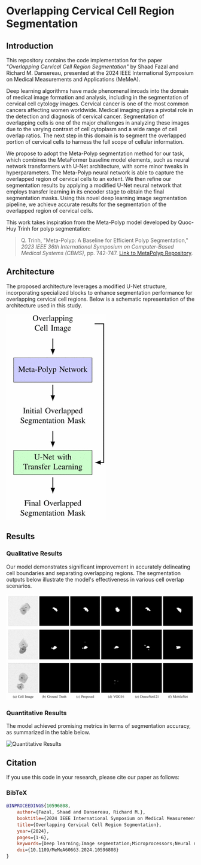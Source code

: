 # Overlapping Cervical Cell Region Segmentation

## Introduction
This repository contains the code implementation for the paper *"Overlapping Cervical Cell Region Segmentation"* by Shaad Fazal and Richard M. Dansereau, presented at the 2024 IEEE International Symposium on Medical Measurements and Applications (MeMeA).

Deep learning algorithms have made phenomenal inroads into the domain of medical image formation and analysis, including in the segmentation of cervical cell cytology images. Cervical cancer is one of the most common cancers affecting women worldwide. Medical imaging plays a pivotal role in the detection and diagnosis of cervical cancer. Segmentation of overlapping cells is one of the major challenges in analyzing these images due to the varying contrast of cell cytoplasm and a wide range of cell overlap ratios. The next step in this domain is to segment the overlapped portion of cervical cells to harness the full scope of cellular information.

We propose to adopt the Meta-Polyp segmentation method for our task, which combines the MetaFormer baseline model elements, such as neural network transformers with U-Net architecture, with some minor tweaks in hyperparameters. The Meta-Polyp neural network is able to capture the overlapped region of cervical cells to an extent. We then refine our segmentation results by applying a modified U-Net neural network that employs transfer learning in its encoder stage to obtain the final segmentation masks. Using this novel deep learning image segmentation pipeline, we achieve accurate results for the segmentation of the overlapped region of cervical cells.

This work takes inspiration from the Meta-Polyp model developed by Quoc-Huy Trinh for polyp segmentation:

> Q. Trinh, "Meta-Polyp: A Baseline for Efficient Polyp Segmentation," *2023 IEEE 36th International Symposium on Computer-Based Medical Systems (CBMS)*, pp. 742-747. [Link to MetaPolyp Repository](https://github.com/huyquoctrinh/MetaPolyp-CBMS2023).

## Architecture
The proposed architecture leverages a modified U-Net structure, incorporating specialized blocks to enhance segmentation performance for overlapping cervical cell regions. Below is a schematic representation of the architecture used in this study.

![Architecture Diagram](methodology_github.png)

## Results

### Qualitative Results
Our model demonstrates significant improvement in accurately delineating cell boundaries and separating overlapping regions. The segmentation outputs below illustrate the model's effectiveness in various cell overlap scenarios.

![Qualitative Results](results_github.png)

### Quantitative Results
The model achieved promising metrics in terms of segmentation accuracy, as summarized in the table below.

![Quantitative Results](results_metrics_github.png)

## Citation

If you use this code in your research, please cite our paper as follows:

### BibTeX
```bibtex
@INPROCEEDINGS{10596808,
    author={Fazal, Shaad and Dansereau, Richard M.},
    booktitle={2024 IEEE International Symposium on Medical Measurements and Applications (MeMeA)}, 
    title={Overlapping Cervical Cell Region Segmentation}, 
    year={2024},
    pages={1-6},
    keywords={Deep learning;Image segmentation;Microprocessors;Neural networks;Transfer learning;Pipelines;Computer architecture;Overlapping cervical cell region segmentation;medical image analysis;machine learning;U-Net},
    doi={10.1109/MeMeA60663.2024.10596808}
}
